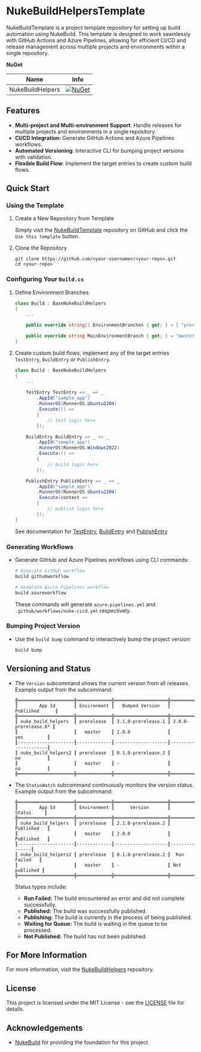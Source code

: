 ﻿# NukeBuildHelpersTemplate

NukeBuildTemplate is a project template repository for setting up build automation using NukeBuild. This template is designed to work seamlessly with GitHub Actions and Azure Pipelines, allowing for efficient CI/CD and release management across multiple projects and environments within a single repository.

**NuGet**

|Name|Info|
| ------------------- | :------------------: |
|NukeBuildHelpers|[![NuGet](https://buildstats.info/nuget/NukeBuildHelpers?includePreReleases=true)](https://www.nuget.org/packages/NukeBuildHelpers/)|

## Features

- **Multi-project and Multi-environment Support**: Handle releases for multiple projects and environments in a single repository.
- **CI/CD Integration**: Generate GitHub Actions and Azure Pipelines workflows.
- **Automated Versioning**: Interactive CLI for bumping project versions with validation.
- **Flexible Build Flow**: Implement the target entries to create custom build flows.

## Quick Start

### Using the Template

1. Create a New Repository from Template

    Simply visit the [NukeBuildTemplate](https://github.com/Kiryuumaru/NukeBuildTemplate) repository on GitHub and click the `Use this template` button.

2. Clone the Repository
    
    ```
    git clone https://github.com/<your-username>/<your-repo>.git
    cd <your-repo>
    ```

### Configuring Your `Build.cs`

1. Define Environment Branches

    ```csharp
    class Build : BaseNukeBuildHelpers
    {
        ...

        public override string[] EnvironmentBranches { get; } = [ "prerelease", "master" ];

        public override string MainEnvironmentBranch { get; } = "master";
    }
    ```

2. Create custom build flows, implement any of the target entries `TestEntry`, `BuildEntry` or `PublishEntry`.

    ```csharp
    class Build : BaseNukeBuildHelpers
    {
        ...
        
        TestEntry TestEntry => _ => _
            .AppId("sample_app")
            .RunnerOS(RunnerOS.Ubuntu2204)
            .Execute(() =>
            {
                // test logic here
            });

        BuildEntry BuildEntry => _ => _
            .AppId("sample_app")
            .RunnerOS(RunnerOS.Windows2022)
            .Execute(() =>
            {
                // build logic here
            });

        PublishEntry PublishEntry => _ => _
            .AppId("sample_app")
            .RunnerOS(RunnerOS.Ubuntu2204)
            .Execute(context =>
            {
                // publish logic here
            });
    }
    ```
    
    See documentation for [TestEntry](https://github.com/Kiryuumaru/NukeBuildHelpers/blob/main/docs/TestEntry.md), [BuildEntry](https://github.com/Kiryuumaru/NukeBuildHelpers/blob/main/docs/BuildEntry.md) and [PublishEntry](https://github.com/Kiryuumaru/NukeBuildHelpers/blob/main/docs/PublishEntry.md)

### Generating Workflows

- Generate GitHub and Azure Pipelines workflows using CLI commands:

    ```sh
    # Generate GitHub workflow
    build githubworkflow

    # Generate Azure Pipelines workflow
    build azureworkflow
    ```

    These commands will generate `azure-pipelines.yml` and `.github/workflows/nuke-cicd.yml` respectively.

### Bumping Project Version

- Use the `build bump` command to interactively bump the project version:

    ```sh
    build bump
    ```

## Versioning and Status

- The `Version` subcommand shows the current version from all releases. Example output from the subcommand:

    ```
    ╬═════════════════════╬═════════════╬════════════════════╬═════════════════════╬
    ║        App Id       ║ Environment ║   Bumped Version   ║      Published      ║
    ╬═════════════════════╬═════════════╬════════════════════╬═════════════════════╬
    ║ nuke_build_helpers  ║ prerelease  ║ 2.1.0-prerelease.1 ║ 2.0.0-prerelease.8* ║
    ║                     ║   master    ║ 2.0.0              ║         yes         ║
    ║---------------------║-------------║--------------------║---------------------║
    ║ nuke_build_helpers2 ║ prerelease  ║ 0.1.0-prerelease.2 ║         no          ║
    ║                     ║   master    ║ -                  ║         no          ║
    ╬═════════════════════╬═════════════╬════════════════════╬═════════════════════╬
    ```

- The `StatusWatch` subcommand continuously monitors the version status. Example output from the subcommand:
    
    ```
    ╬═════════════════════╬═════════════╬════════════════════╬═══════════════╬
    ║        App Id       ║ Environment ║      Version       ║    Status     ║
    ╬═════════════════════╬═════════════╬════════════════════╬═══════════════╬
    ║ nuke_build_helpers  ║ prerelease  ║ 2.1.0-prerelease.2 ║   Published   ║
    ║                     ║   master    ║ 2.0.0              ║   Published   ║
    ║---------------------║-------------║--------------------║---------------║
    ║ nuke_build_helpers2 ║ prerelease  ║ 0.1.0-prerelease.2 ║  Run Failed   ║
    ║                     ║   master    ║ -                  ║ Not published ║
    ╬═════════════════════╬═════════════╬════════════════════╬═══════════════╬
    ```

    Status types include:

    - **Run Failed:** The build encountered an error and did not complete successfully.
    - **Published:** The build was successfully published.
    - **Publishing:** The build is currently in the process of being published.
    - **Waiting for Queue:** The build is waiting in the queue to be processed.
    - **Not Published:** The build has not been published.

##  For More Information

For more information, visit the [NukeBuildHelpers](https://github.com/Kiryuumaru/NukeBuildHelpers) repository.

## License

This project is licensed under the MIT License - see the [LICENSE](LICENSE) file for details.

## Acknowledgements

- [NukeBuild](https://nuke.build/) for providing the foundation for this project.

